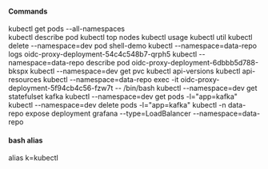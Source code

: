 #### Commands
kubectl get pods --all-namespaces   
kubectl describe pod
kubectl top nodes
kubectl usage
kubectl util
kubectl delete --namespace=dev pod shell-demo
kubectl --namespace=data-repo logs oidc-proxy-deployment-54c4c548b7-qrph5
kubectl --namespace=data-repo describe pod oidc-proxy-deployment-6dbbb5d788-bkspx
kubectl --namespace=dev get pvc
kubectl api-versions
kubectl api-resources
kubectl --namespace=data-repo exec -it oidc-proxy-deployment-5f94cb4c56-fzw7t -- /bin/bash
kubectl --namespace=dev get statefulset kafka
kubectl --namespace=dev  get pods -l="app=kafka"
kubectl --namespace=dev delete pods -l="app=kafka"
kubectl -n data-repo expose deployment grafana --type=LoadBalancer --namespace=data-repo


#### bash alias
alias k=kubectl
